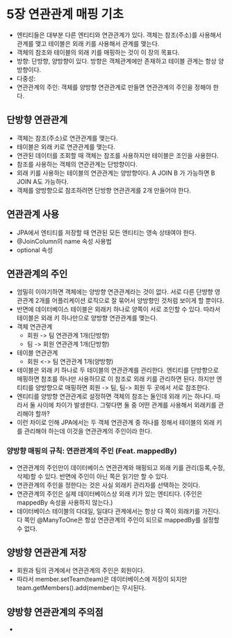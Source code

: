 # 5장 연관관계 매핑 기초
- 엔티티들은 대부분 다른 엔티티와 연관관계가 있다. 객체는 참조(주소)를 사용해서 관계를 맺고 테이블은 외래 키를 사용해서 관계를 맺는다.
- 객체의 참조와 테이블의 외래 키를 매핑하는 것이 이 장의 목표다.
- 방향: 단방향, 양방향이 있다. 방향은 객체관계에만 존재하고 테이블 관계는 항상 양방향이다.
- 다중성: 
- 연관관계의 주인: 객체를 양방향 연관관계로 만들면 연관관계의 주인을 정해야 한다.


## 단방향 연관관계
- 객체는 참조(주소)로 연관관계를 맺는다.
- 테이블은 외래 키로 연관관계를 맺는다.
- 연관된 데이터를 조회할 때 객체는 참조를 사용하지만 테이블은 조인을 사용한다.
- 참조를 사용하는 객체의 연관관계는 단방향이다.
- 외래 키를 사용하는 테이블의 연관관계는 양방향이다. A JOIN B 가 가능하면 B JOIN A도 가능하다.
- 객체를 양방향으로 참조하려면 단방향 연관관게를 2개 만들어야 한다.

## 연관관계 사용
- JPA에서 엔티티를 저장할 때 연관된 모든 엔티티는 영속 상태여야 한다.
- @JoinColumn의 name 속성 사용법
- optional 속성


## 연관관계의 주인
- 엄밀히 이야기하면 객체에는 양방향 연관관계라는 것이 없다. 서로 다른 단뱡향 영관관계 2개를 어플리케이션 로직으로 잘 묶어서 양방향인 것처럼 보이게 할 뿐이다.
- 반면에 데이터베이스 테이블은 외래키 하나로 양쪽이 서로 조인할 수 있다. 따라서 테이블은 외래 키 하나만으로 양방향 연관관계를 맺는다.
- 객체 연관관계
  - 회원 -> 팀 연관관계 1개(단방향)
  - 팀 -> 회원 연관관계 1개(단방향)
- 테이블 연관관계
  - 회원 <-> 팀 연관관계 1개(양방향)
- 테이블은 외래 키 하나로 두 테이블의 연관관계를 관리한다. 엔티티를 단방향으로 매핑하면 참조를 하나만 사용하므로 이 참조로 외래 키를 관리하면 된다. 하지만 엔티티를 양방향으로 매핑하면 회원 -> 팀, 팀-> 회원 두 곳에서 서로 참조한다.
- 엔티티를 양방향 연관관계로 설정하면 객체의 참조는 둘인데 외래 키는 하나다. 따라서 둘 사이에 차이가 발생한다. 그렇다면 둘 중 어떤 관계를 사용해서 외래키를 관리해야 할까?
- 이런 차이로 인해 JPA에서는 두 객체 연관관계 중 하나를 정해서 테이블의 외래 키를 관리해야 하는데 이것을 연관관계의 주인이라 한다.

### 양방향 매핑의 규칙: 연관관계의 주인 (Feat. mappedBy)
- 연관관계의 주인만이 데이터베이스 연관관계와 매핑되고 외래 키를 관리(등록,수정,삭제)할 수 있다. 반면에 주인이 아닌 쪽은 읽기만 할 수 있다.
- 연관관계의 주인을 정한다는 것은 사실 외래키 관리자를 선택하는 것이다.
- 연관관계의 주인은 실제 데이터베이스상 외래 키가 있는 엔티티다. (주인은 mappedBy 속성을 사용하지 않는다.)
- 데이터베이스 테이블의 다대일, 일대다 관계에서는 항상 다 쪽이 외래키를 가진다. 다 쪽인 @ManyToOne은 항상 연관관계의 주인이 되므로 mappedBy를 설정할 수 없다.

## 양방향 연관관계 저장
- 회원과 팀의 관계에서 연관관계의 주인은 회원이다.
- 따라서 member.setTeam(team)은 데이터베이스에 저장이 되지만 team.getMembers().add(member)는 무시된다.

## 양방향 연관관계의 주의점
- 
